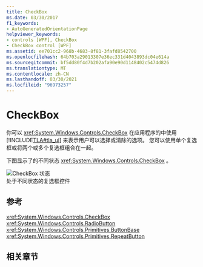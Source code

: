 ```yaml
---
title: CheckBox
ms.date: 03/30/2017
f1_keywords:
- AutoGeneratedOrientationPage
helpviewer_keywords:
- controls [WPF], CheckBox
- CheckBox control [WPF]
ms.assetid: ee701cc2-968b-4683-8f81-3fafd8542700
ms.openlocfilehash: 64b703a29013307e36ec331d4043893dc04e614a
ms.sourcegitcommit: bf5dd80f4d7b202afa90e90d1148402c5474d826
ms.translationtype: MT
ms.contentlocale: zh-CN
ms.lasthandoff: 03/30/2021
ms.locfileid: "96973257"
---
```

# <a name="checkbox"></a>CheckBox
你可以 <xref:System.Windows.Controls.CheckBox> 在应用程序的中使用 [!INCLUDE[TLA#tla_ui](../../../includes/tlasharptla-ui-md.md)] 来表示用户可以选择或清除的选项。 您可以使用单个复选框或将两个或多个复选框组合在一起。  
  
 下图显示了的不同状态 <xref:System.Windows.Controls.CheckBox> 。  
  
 ![CheckBox 状态](./media/ss-ctl-checkbox.png "SS_CTL_checkbox")  
处于不同状态的复选框控件  
  
## <a name="reference"></a>参考  
 <xref:System.Windows.Controls.CheckBox>  
  <xref:System.Windows.Controls.RadioButton>  
  <xref:System.Windows.Controls.Primitives.ButtonBase>  
  <xref:System.Windows.Controls.Primitives.RepeatButton>  
  
## <a name="related-sections"></a>相关章节
